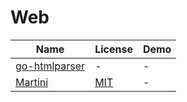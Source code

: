 Web
=======
Name | License | Demo
--- | --- | ---
[go-htmlparser](https://github.com/calbucci/go-htmlparser) | - | -
[Martini](https://github.com/go-martini/martini) | [MIT](https://opensource.org/licenses/MIT) | -

